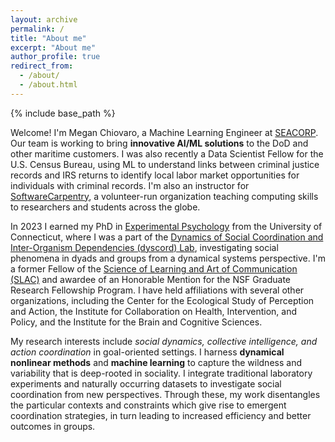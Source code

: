 ```yaml
---
layout: archive
permalink: /
title: "About me"
excerpt: "About me"
author_profile: true
redirect_from:
  - /about/
  - /about.html
---
```

{% include base_path %}

Welcome! I'm Megan Chiovaro, a Machine Learning Engineer at [SEACORP](https://www.seacorp.com/). Our team is working to bring **innovative AI/ML solutions** to the DoD and other maritime customers. I was also recently a Data Scientist Fellow for the U.S. Census Bureau, using ML to understand links between criminal justice records and IRS returns to identify local labor market opportunities for individuals with criminal records. I'm also an instructor for [SoftwareCarpentry](https://software-carpentry.org/), a volunteer-run organization teaching computing skills to researchers and students across the globe.

In 2023 I earned my PhD in [Experimental Psychology](https://psych.uconn.edu/) from the University of Connecticut, where I was a part of the [Dynamics of Social Coordination and Inter-Organism Dependencies (dyscord) Lab](https://dyscord-lab.github.io/), investigating social phenomena in dyads and groups from a dynamical systems perspective. I'm a former Fellow of the [Science of Learning and Art of Communication (SLAC)](https://slac.uconn.edu/) and awardee of an Honorable Mention for the NSF Graduate Research Fellowship Program. I have held affiliations with several other organizations, including the Center for the Ecological Study of Perception and Action, the Institute for Collaboration on Health, Intervention, and Policy, and the Institute for the Brain and Cognitive Sciences.

My research interests include <i>social dynamics, collective intelligence, and action coordination</i> in goal-oriented settings. I harness **dynamical nonlinear methods** and **machine learning** to capture the wildness and variability that is deep-rooted in sociality. I integrate traditional laboratory experiments and naturally occurring datasets to investigate social coordination from new perspectives. Through these, my work disentangles the particular contexts and constraints which give rise to emergent coordination strategies, in turn leading to increased efficiency and better outcomes in groups.
